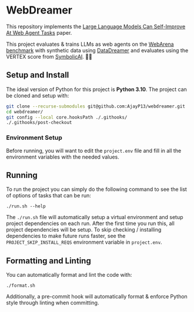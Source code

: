 # WebDreamer

This repository implements the [Large Language Models Can Self-Improve At Web Agent Tasks](https://arxiv.org/abs/2405.20309) paper.

This project evaluates & trains LLMs as web agents on the [WebArena benchmark](https://github.com/web-arena-x/webarena) with synthetic data using [DataDreamer](https://github.com/datadreamer-dev/DataDreamer) and evaluates using the VERTEX score from [SymbolicAI](https://github.com/ExtensityAI/symbolicai). 🤖🌐

## Setup and Install

The ideal version of Python for this project is **Python 3.10**. The project can be cloned and setup with:
```bash
git clone --recurse-submodules git@github.com:AjayP13/webdreamer.git
cd webdreamer/
git config --local core.hooksPath ./.githooks/
./.githooks/post-checkout
```

### Environment Setup

Before running, you will want to edit the `project.env` file and fill in all the environment variables with the needed values.


## Running

To run the project you can simply do the following command to see the list of options of tasks that can be run:

```
./run.sh --help
```

The `./run.sh` file will automatically setup a virtual environment and setup project dependencies on each run. After the first time you run this, all project dependencies will be setup. To skip checking / installing dependencies to make future runs faster, see the `PROJECT_SKIP_INSTALL_REQS` environment variable in `project.env`.


## Formatting and Linting

You can automatically format and lint the code with:
```
./format.sh
```

Additionally, a pre-commit hook will automatically format & enforce Python style through linting when committing.
